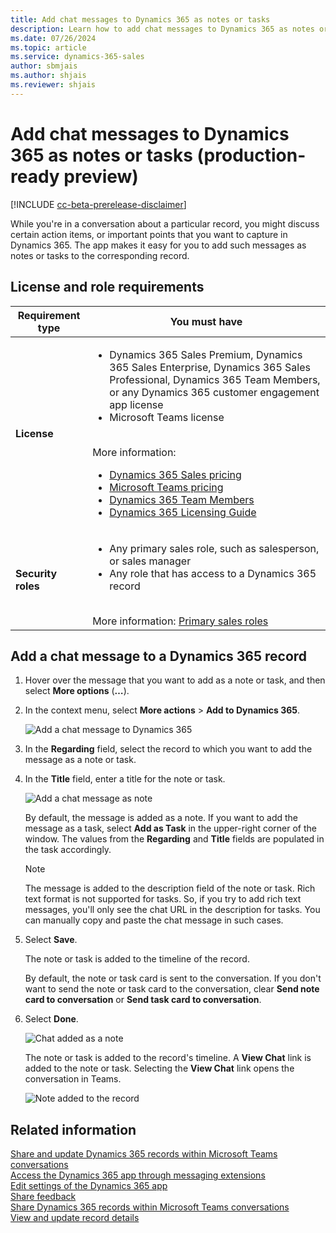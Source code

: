 ```yaml
---
title: Add chat messages to Dynamics 365 as notes or tasks
description: Learn how to add chat messages to Dynamics 365 as notes or tasks
ms.date: 07/26/2024
ms.topic: article
ms.service: dynamics-365-sales
author: sbmjais
ms.author: shjais
ms.reviewer: shjais 
---
```


# Add chat messages to Dynamics 365 as notes or tasks (production-ready preview)

[!INCLUDE [cc-beta-prerelease-disclaimer](../../includes/cc-beta-prerelease-disclaimer.md)]

While you're in a conversation about a particular record, you might discuss certain action items, or important points that you want to capture in Dynamics 365. The app makes it easy for you to add such messages as notes or tasks to the corresponding record.

## License and role requirements

| Requirement type | You must have |
|-----------------------|---------|
| **License** | <ul><li>Dynamics 365 Sales Premium, Dynamics 365 Sales Enterprise, Dynamics 365 Sales Professional, Dynamics 365 Team Members, or any Dynamics 365 customer engagement app license</li> <li>Microsoft Teams license</li></ul>  <br>More information: <ul><li>[Dynamics 365 Sales pricing](https://dynamics.microsoft.com/sales/pricing/)</li><li>[Microsoft Teams pricing](https://www.microsoft.com/microsoft-teams/compare-microsoft-teams-options?activetab=pivot:primaryr2&rtc=1)</li><li>[Dynamics 365 Team Members](/dynamics365/get-started/team-members-license)</li><li>[Dynamics 365 Licensing Guide](https://go.microsoft.com/fwlink/?LinkId=866544&clcid=0x409)</li></ul> |
| **Security roles** | <ul><li>Any primary sales role, such as salesperson, or sales manager</li><li>Any role that has access to a Dynamics 365 record</li></ul> <br>  More information: [Primary sales roles](../security-roles-for-sales.md#primary-sales-roles)|

## Add a chat message to a Dynamics 365 record

1.  Hover over the message that you want to add as a note or task, and then select **More options** (**…**).

2.  In the context menu, select **More actions** &gt; **Add to Dynamics 365**.

    ![Add a chat message to Dynamics 365](media/me-add-to-d365.png "Add a chat message to Dynamics 365")

3.  In the **Regarding** field, select the record to which you want to add the message as a note or task.

4.  In the **Title** field, enter a title for the note or task.

    ![Add a chat message as note](media/me-add-note.png "Add a chat message as note")

    By default, the message is added as a note. If you want to add the message as a task, select **Add as Task** in the upper-right corner of the window. The values from the **Regarding** and **Title** fields are populated in the task accordingly.

    > [!NOTE]
    > The message is added to the description field of the note or task. Rich text format is not supported for tasks. So, if you try to add rich text messages, you'll only see the chat URL in the description for tasks. You can manually copy and paste the chat message in such cases.

5.  Select **Save**.

    The note or task is added to the timeline of the record.

    By default, the note or task card is sent to the conversation. If you don't want to send the note or task card to the conversation, clear **Send note card to conversation** or **Send task card to conversation**.

6.  Select **Done**.

    ![Chat added as a note](media/me-note-added.png "Chat added as a note")

    The note or task is added to the record's timeline. A **View Chat** link is added to the note or task. Selecting the **View Chat** link opens the conversation in Teams.

    ![Note added to the record](media/me-notes-timeline.png "Note added to the record")


## Related information

[Share and update Dynamics 365 records within Microsoft Teams conversations](share-d365-record-overview.md)   
[Access the Dynamics 365 app through messaging extensions](access-d365-app.md)   
[Edit settings of the Dynamics 365 app](edit-d365-app.md)    
[Share feedback](share-feedback-d365-app.md)    
[Share Dynamics 365 records within Microsoft Teams conversations](share-dynamics-records-in-teams.md)   
[View and update record details](view-update-dynamics-records.md)   

